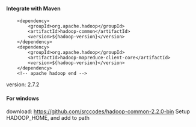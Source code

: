 #### Integrate with Maven
<!-- apache hadoop start -->
        <dependency>
            <groupId>org.apache.hadoop</groupId>
            <artifactId>hadoop-common</artifactId>
            <version>${hadoop-version}</version>
        </dependency>
        <dependency>
            <groupId>org.apache.hadoop</groupId>
            <artifactId>hadoop-mapreduce-client-core</artifactId>
            <version>${hadoop-version}</version>
        </dependency>
        <!-- apache hadoop end -->
        
version: 2.7.2

#### For windows
download: https://github.com/srccodes/hadoop-common-2.2.0-bin
Setup HADOOP_HOME, and add to path
